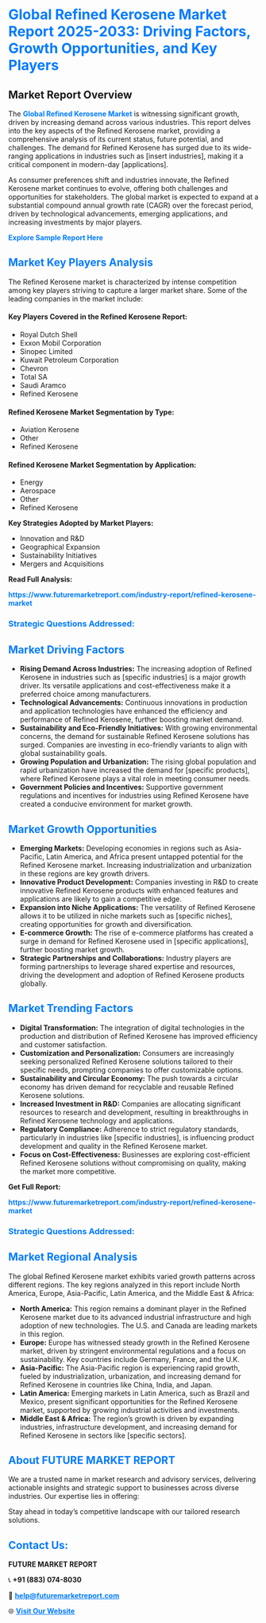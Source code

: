 <h1 style="color: #007BFF;">Global Refined Kerosene Market Report 2025-2033: Driving Factors, Growth Opportunities, and Key Players</h1>

<section id="overview">
<h2>Market Report Overview</h2>
<p>The <a href="https://www.futuremarketreport.com/industry-report/refined-kerosene-market" style="color: #007BFF; text-decoration: none;"><strong>Global Refined Kerosene Market</strong></a> is witnessing significant growth, driven by increasing demand across various industries. This report delves into the key aspects of the Refined Kerosene market, providing a comprehensive analysis of its current status, future potential, and challenges. The demand for Refined Kerosene has surged due to its wide-ranging applications in industries such as [insert industries], making it a critical component in modern-day [applications].</p>
<p>As consumer preferences shift and industries innovate, the Refined Kerosene market continues to evolve, offering both challenges and opportunities for stakeholders. The global market is expected to expand at a substantial compound annual growth rate (CAGR) over the forecast period, driven by technological advancements, emerging applications, and increasing investments by major players.</p>
</section>

<section id="overview">
<p><a href="https://www.futuremarketreport.com/request-sample/reportId=98518" style="color: #007BFF; text-decoration: none;"><strong>Explore Sample Report Here</strong></a></p>
</section>

<section id="key-players">
<h2 style="color: #007BFF;">Market Key Players Analysis</h2>
<p>The Refined Kerosene market is characterized by intense competition among key players striving to capture a larger market share. Some of the leading companies in the market include:</p>
<h4>Key Players Covered in the Refined Kerosene Report:</h4>
<ul><li>Royal Dutch Shell</li><li>Exxon Mobil Corporation</li><li>Sinopec Limited</li><li>Kuwait Petroleum Corporation</li><li>Chevron</li><li>Total SA</li><li>Saudi Aramco</li><li>Refined Kerosene</li></ul>
<h4>Refined Kerosene Market Segmentation by Type:</h4>
<ul><li>Aviation Kerosene</li><li>Other</li><li>Refined Kerosene</li></ul>

<h4>Refined Kerosene Market Segmentation by Application:</h4>
<ul><li>Energy</li><li>Aerospace</li><li>Other</li><li>Refined Kerosene</li></ul>
<p><strong>Key Strategies Adopted by Market Players:</strong></p>
<ul>
<li>Innovation and R&D</li>
<li>Geographical Expansion</li>
<li>Sustainability Initiatives</li>
<li>Mergers and Acquisitions</li>
</ul>
</section>

<section>
<p><strong>Read Full Analysis: </strong></p><a href="https://www.futuremarketreport.com/industry-report/refined-kerosene-market" style="color: #007BFF; text-decoration: none;"><strong>https://www.futuremarketreport.com/industry-report/refined-kerosene-market</strong></a>
<h3 style="color: #007BFF;">Strategic Questions Addressed:</h3>
</section>

<section id="driving-factors">
<h2 style="color: #007BFF;">Market Driving Factors</h2>
<ul>
<li><strong>Rising Demand Across Industries:</strong> The increasing adoption of Refined Kerosene in industries such as [specific industries] is a major growth driver. Its versatile applications and cost-effectiveness make it a preferred choice among manufacturers.</li>
<li><strong>Technological Advancements:</strong> Continuous innovations in production and application technologies have enhanced the efficiency and performance of Refined Kerosene, further boosting market demand.</li>
<li><strong>Sustainability and Eco-Friendly Initiatives:</strong> With growing environmental concerns, the demand for sustainable Refined Kerosene solutions has surged. Companies are investing in eco-friendly variants to align with global sustainability goals.</li>
<li><strong>Growing Population and Urbanization:</strong> The rising global population and rapid urbanization have increased the demand for [specific products], where Refined Kerosene plays a vital role in meeting consumer needs.</li>
<li><strong>Government Policies and Incentives:</strong> Supportive government regulations and incentives for industries using Refined Kerosene have created a conducive environment for market growth.</li>
</ul>
</section>

<section id="growth-opportunities">
<h2 style="color: #007BFF;">Market Growth Opportunities</h2>
<ul>
<li><strong>Emerging Markets:</strong> Developing economies in regions such as Asia-Pacific, Latin America, and Africa present untapped potential for the Refined Kerosene market. Increasing industrialization and urbanization in these regions are key growth drivers.</li>
<li><strong>Innovative Product Development:</strong> Companies investing in R&D to create innovative Refined Kerosene products with enhanced features and applications are likely to gain a competitive edge.</li>
<li><strong>Expansion into Niche Applications:</strong> The versatility of Refined Kerosene allows it to be utilized in niche markets such as [specific niches], creating opportunities for growth and diversification.</li>
<li><strong>E-commerce Growth:</strong> The rise of e-commerce platforms has created a surge in demand for Refined Kerosene used in [specific applications], further boosting market growth.</li>
<li><strong>Strategic Partnerships and Collaborations:</strong> Industry players are forming partnerships to leverage shared expertise and resources, driving the development and adoption of Refined Kerosene products globally.</li>
</ul>
</section>

<section id="trending-factors">
<h2 style="color: #007BFF;">Market Trending Factors</h2>
<ul>
<li><strong>Digital Transformation:</strong> The integration of digital technologies in the production and distribution of Refined Kerosene has improved efficiency and customer satisfaction.</li>
<li><strong>Customization and Personalization:</strong> Consumers are increasingly seeking personalized Refined Kerosene solutions tailored to their specific needs, prompting companies to offer customizable options.</li>
<li><strong>Sustainability and Circular Economy:</strong> The push towards a circular economy has driven demand for recyclable and reusable Refined Kerosene solutions.</li>
<li><strong>Increased Investment in R&D:</strong> Companies are allocating significant resources to research and development, resulting in breakthroughs in Refined Kerosene technology and applications.</li>
<li><strong>Regulatory Compliance:</strong> Adherence to strict regulatory standards, particularly in industries like [specific industries], is influencing product development and quality in the Refined Kerosene market.</li>
<li><strong>Focus on Cost-Effectiveness:</strong> Businesses are exploring cost-efficient Refined Kerosene solutions without compromising on quality, making the market more competitive.</li>
</ul>
</section>

<section>
<p><strong>Get Full Report: </strong></p><a href="https://www.futuremarketreport.com/industry-report/refined-kerosene-market" style="color: #007BFF; text-decoration: none;"><strong>https://www.futuremarketreport.com/industry-report/refined-kerosene-market</strong></a>
<h3 style="color: #007BFF;">Strategic Questions Addressed:</h3>
</section>


<section id="regional-analysis">
<h2 style="color: #007BFF;">Market Regional Analysis</h2>
<p>The global Refined Kerosene market exhibits varied growth patterns across different regions. The key regions analyzed in this report include North America, Europe, Asia-Pacific, Latin America, and the Middle East & Africa:</p>
<ul>
<li><strong>North America:</strong> This region remains a dominant player in the Refined Kerosene market due to its advanced industrial infrastructure and high adoption of new technologies. The U.S. and Canada are leading markets in this region.</li>
<li><strong>Europe:</strong> Europe has witnessed steady growth in the Refined Kerosene market, driven by stringent environmental regulations and a focus on sustainability. Key countries include Germany, France, and the U.K.</li>
<li><strong>Asia-Pacific:</strong> The Asia-Pacific region is experiencing rapid growth, fueled by industrialization, urbanization, and increasing demand for Refined Kerosene in countries like China, India, and Japan.</li>
<li><strong>Latin America:</strong> Emerging markets in Latin America, such as Brazil and Mexico, present significant opportunities for the Refined Kerosene market, supported by growing industrial activities and investments.</li>
<li><strong>Middle East & Africa:</strong> The region’s growth is driven by expanding industries, infrastructure development, and increasing demand for Refined Kerosene in sectors like [specific sectors].</li>
</ul>
</section>

<footer>
<h2 style="color: #007BFF;">About FUTURE MARKET REPORT</h2>
<p>We are a trusted name in market research and advisory services, delivering actionable insights and strategic support to businesses across diverse industries. Our expertise lies in offering:</p>

<p>Stay ahead in today’s competitive landscape with our tailored research solutions.</p>

<h2 style="color: #007BFF;">Contact Us:</h2>
<p><strong>FUTURE MARKET REPORT</strong></p>
<p>📞 <strong>+91 (883) 074-8030</strong></p>
<p>📧 <strong><a href="mailto:help@futuremarketreport.com" style="color: #007BFF;">help@futuremarketreport.com</a></strong></p>
<p>🌐 <strong><a href="https://www.futuremarketreport.com/" style="color: #007BFF;">Visit Our Website</a></strong></p>
</footer>